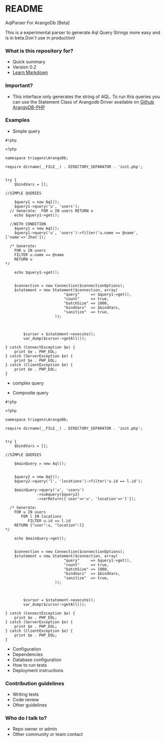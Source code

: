 # README #

AqlParser For ArangoDb   [Beta]

This is a experimental parser to generate Aql Query Strings more easy and is in beta.Don´t use in production!

### What is this repository for? ###

* Quick summary
* Version 0.2
* [Learn Markdown](https://bitbucket.org/tutorials/markdowndemo)

### Important? ###

* This interface only generates the string of AQL. To run this queries you can use  the Statement Class of Arangodb Driver available on [Github ArangoDB-PHP](https://github.com/triAGENS/ArangoDB-PHP)

### Examples ###
* Simple query
```
#!php

<?php

namespace triagens\ArangoDb;

require dirname(__FILE__) . DIRECTORY_SEPARATOR . 'init.php';


try {
    $bindVars = [];

//SIMPLE QUERIES

    $query1 = new Aql();
    $query1->query('u', 'users');
  // Generate:  FOR u IN users RETURN u
    echo $query1->get();

  //WITH CONDITION
    $query1 = new Aql();
    $query1->query('u', 'users')->filter('u.name == @name', ['name'=>'Jhon']);

  /* Generate: 
    FOR u IN users 
    FILTER u.name == @name
    RETURN u
*/

    echo $query1->get();


    $connection = new Connection($connectionOptions);
    $statement = new Statement($connection, array(
                          "query"     => $query1->get(),
                          "count"     => true,
                          "batchSize" => 1000,
                          "bindVars"  => $bindVars,
                          "sanitize"  => true,
                      ));



        $cursor = $statement->execute();
        var_dump($cursor->getAll());

} catch (ConnectException $e) {
    print $e . PHP_EOL;
} catch (ServerException $e) {
    print $e . PHP_EOL;
} catch (ClientException $e) {
    print $e . PHP_EOL;
}
```

* complex query

* Composite query
```
#!php

<?php

namespace triagens\ArangoDb;

require dirname(__FILE__) . DIRECTORY_SEPARATOR . 'init.php';


try {
    $bindVars = [];

//SIMPLE QUERIES

    $mainQuery = new Aql();


    $query2 = new Aql();
    $query2->query('l', 'locations')->filter('u.id == l.id');

    $mainQuery->query('u', 'users')
              ->subquery($query2)
              ->serReturn(['user'=>'u', 'location'=>'l']);

  /* Generate: 
    FOR u IN users 
       FOR l IN locations 
          FILTER u.id == l.id
    RETURN {"user":u, "location":l}
*/

    echo $mainQuery->get();


    $connection = new Connection($connectionOptions);
    $statement = new Statement($connection, array(
                          "query"     => $query1->get(),
                          "count"     => true,
                          "batchSize" => 1000,
                          "bindVars"  => $bindVars,
                          "sanitize"  => true,
                      ));



        $cursor = $statement->execute();
        var_dump($cursor->getAll());

} catch (ConnectException $e) {
    print $e . PHP_EOL;
} catch (ServerException $e) {
    print $e . PHP_EOL;
} catch (ClientException $e) {
    print $e . PHP_EOL;
}
```
* Configuration
* Dependencies
* Database configuration
* How to run tests
* Deployment instructions

### Contribution guidelines ###

* Writing tests
* Code review
* Other guidelines

### Who do I talk to? ###

* Repo owner or admin
* Other community or team contact